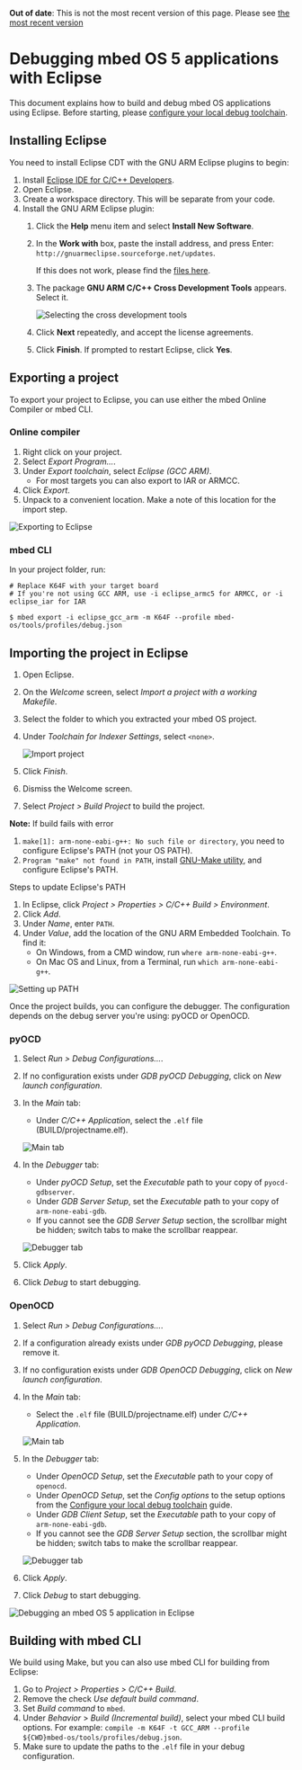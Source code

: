 <span class="warnings">**Out of date**: This is not the most recent version of this page. Please see [the most recent version](y)</span>
# Debugging mbed OS 5 applications with Eclipse

This document explains how to build and debug mbed OS applications using Eclipse. Before starting, please [configure your local debug toolchain](toolchain.md).

## Installing Eclipse

You need to install Eclipse CDT with the GNU ARM Eclipse plugins to begin:

1. Install [Eclipse IDE for C/C++ Developers](http://www.eclipse.org/downloads/eclipse-packages/).
1. Open Eclipse.
1. Create a workspace directory. This will be separate from your code.
1. Install the GNU ARM Eclipse plugin:
    1. Click the **Help** menu item and select **Install New Software**.
    1. In the **Work with** box, paste the install address, and press Enter: `http://gnuarmeclipse.sourceforge.net/updates`.

    	If this does not work, please find the [files here](https://dl.bintray.com/gnu-mcu-eclipse/updates/).
    1. The package **GNU ARM C/C++ Cross Development Tools** appears. Select it.

        ![Selecting the cross development tools](Images/eclipse2.png)
    1. Click **Next** repeatedly, and accept the license agreements.
    1. Click **Finish**. If prompted to restart Eclipse, click **Yes**.

## Exporting a project

To export your project to Eclipse, you can use either the mbed Online Compiler or mbed CLI.

### Online compiler

1. Right click on your project.
1. Select *Export Program...*.
1. Under *Export toolchain*, select *Eclipse (GCC ARM)*.
    * For most targets you can also export to IAR or ARMCC.
1. Click *Export*.
1. Unpack to a convenient location. Make a note of this location for the import step.

![Exporting to Eclipse](Images/eclipse1.png)

### mbed CLI

In your project folder, run:

```
# Replace K64F with your target board
# If you're not using GCC ARM, use -i eclipse_armc5 for ARMCC, or -i eclipse_iar for IAR

$ mbed export -i eclipse_gcc_arm -m K64F --profile mbed-os/tools/profiles/debug.json
```

## Importing the project in Eclipse

1. Open Eclipse.
1. On the *Welcome* screen, select *Import a project with a working Makefile*.
1. Select the folder to which you extracted your mbed OS project.
1. Under *Toolchain for Indexer Settings*, select `<none>`.

    ![Import project](Images/eclipse3.png)
1. Click *Finish*.
1. Dismiss the Welcome screen.
1. Select *Project > Build Project* to build the project.

<span class="notes">**Note:** If build fails with error 
1. `make[1]: arm-none-eabi-g++: No such file or directory`, you need to configure Eclipse's PATH (not your OS PATH).
1. `Program "make" not found in PATH`, install [GNU-Make utility](http://gnuwin32.sourceforge.net/packages/make.htm), and configure Eclipse's PATH.

Steps to update Eclipse's PATH
1. In Eclipse, click *Project > Properties > C/C++ Build > Environment*.
1. Click *Add*.
1. Under *Name*, enter `PATH`.
1. Under *Value*, add the location of the GNU ARM Embedded Toolchain. To find it:
    * On Windows, from a CMD window, run `where arm-none-eabi-g++`.
    * On Mac OS and Linux, from a Terminal, run `which arm-none-eabi-g++`.

![Setting up PATH](Images/eclipse4.png)
</span>

Once the project builds, you can configure the debugger. The configuration depends on the debug server you're using: pyOCD or OpenOCD.

### pyOCD

1. Select *Run > Debug Configurations...*.
1. If no configuration exists under *GDB pyOCD Debugging*, click on *New launch configuration*.
1. In the *Main* tab:
    * Under *C/C++ Application*, select the `.elf` file (BUILD/projectname.elf).

    ![Main tab](Images/eclipse5.png)
1. In the *Debugger* tab:
    * Under *pyOCD Setup*, set the *Executable* path to your copy of `pyocd-gdbserver`.
    * Under *GDB Server Setup*, set the *Executable* path to your copy of `arm-none-eabi-gdb`.
    * If you cannot see the *GDB Server Setup* section, the scrollbar might be hidden; switch tabs to make the scrollbar reappear.

    ![Debugger tab](Images/eclipse6.png)
1. Click *Apply*.
1. Click *Debug* to start debugging.

### OpenOCD

1. Select *Run > Debug Configurations...*.
1. If a configuration already exists under *GDB pyOCD Debugging*, please remove it.
1. If no configuration exists under *GDB OpenOCD Debugging*, click on *New launch configuration*.
1. In the *Main* tab:
    * Select the `.elf` file (BUILD/projectname.elf) under *C/C++ Application*.

    ![Main tab](Images/eclipse7.png)
1. In the *Debugger* tab:
    * Under *OpenOCD Setup*, set the *Executable* path to your copy of `openocd`.
    * Under *OpenOCD Setup*, set the *Config options* to the setup options from the [Configure your local debug toolchain](toolchain.md) guide.
    *  Under *GDB Client Setup*, set the *Executable* path to your copy of `arm-none-eabi-gdb`.
    * If you cannot see the *GDB Server Setup* section, the scrollbar might be hidden; switch tabs to make the scrollbar reappear.

    ![Debugger tab](Images/eclipse8.png)
1. Click *Apply*.
1. Click *Debug* to start debugging.

![Debugging an mbed OS 5 application in Eclipse](Images/eclipse9.png)

## Building with mbed CLI

We build using Make, but you can also use mbed CLI for building from Eclipse:

1. Go to *Project > Properties > C/C++ Build*.
1. Remove the check *Use default build command*.
1. Set *Build command* to `mbed`.
1. Under *Behavior* > *Build (Incremental build)*, select your mbed CLI build options. For example: `compile -m K64F -t GCC_ARM --profile ${CWD}mbed-os/tools/profiles/debug.json`.
1. Make sure to update the paths to the `.elf` file in your debug configuration.
